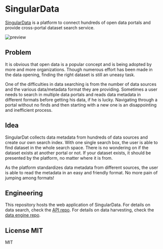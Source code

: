 # SingularData

[SingularData](https://singulardata.github.io/platform) is a platform to connect hundreds of open data portals and provide cross-portal dataset search service.

![preview](image/preview.png)

## Problem

It is obvious that open data is a popular concept and is being adopted by more and more organizations. Though numerous effort has been made in the data opening, finding the right dataset is still an uneasy task.

One of the difficulties in data searching is from the number of data sources and the various data/metadata format they are providing. Sometimes a user needs to search in multiple data portals and reads data metadata in different formats before getting his data, if he is lucky. Navigating through a portal without no finds and then starting with a new one is an disappointing and inefficient process.

## Idea

SingularDat collects data metadata from hundreds of data sources and create our own search index. With one single search box, the user is able to find dataset in the whole search space. There is no wondering on if the dataset exists at another portal or not. If your dataset exists, it should be presented by the platform, no matter where it is from.

As the platform standardizes data metadata from different sources, the user is able to read the metadata in an easy and friendly format. No more pain of jumping among formats!

## Engineering

This repository hosts the web application of SingularData. For details on data search, check the [API repo](https://github.com/SingularData/api). For details on data harvesting, check the [data engine repo](https://github.com/SingularData/data-engine).

## License MIT

MIT
